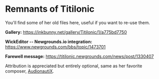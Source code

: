 # Remnants of Titilonic
You'll find some of her old files here, useful if you want to re-use them.

**Gallery:**
https://inkbunny.net/gallery/Titilonic/1/a775bd7750

**WickEditor -- Newgrounds.io integration:**
https://www.newgrounds.com/bbs/topic/1473701

**Farewell message:**
https://titilonic.newgrounds.com/news/post/1330407


  Attribution is appreciated but entirely optional, same as her favorite composer, [AudionautiX](https://audionautix.com).

